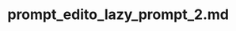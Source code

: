 
# prompt_edito_lazy_prompt_2.md




<!-- 

# WORDS DEPOT

LLM used: chatgpt, mistral, perplexity, claude
Techno: Faiss, Streamlit

-->


